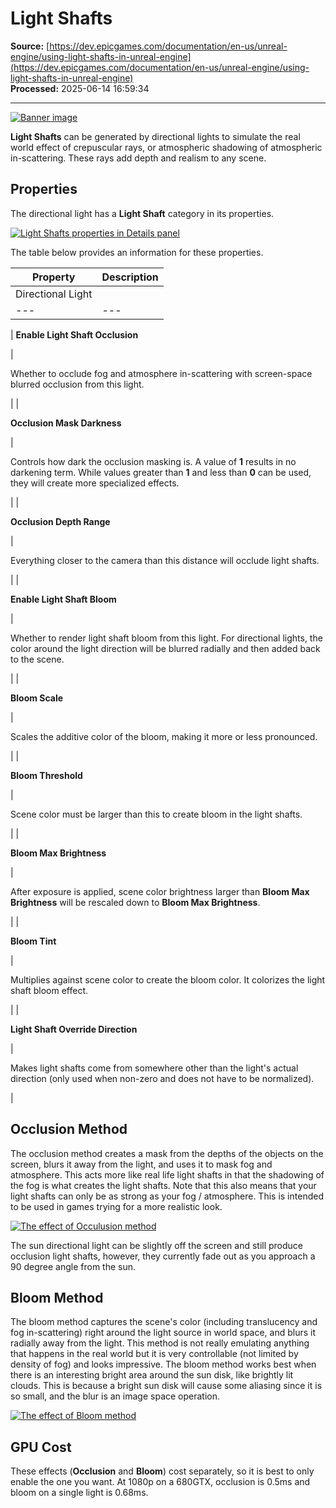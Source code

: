 # Light Shafts

**Source:** [https://dev.epicgames.com/documentation/en-us/unreal-engine/using-light-shafts-in-unreal-engine](https://dev.epicgames.com/documentation/en-us/unreal-engine/using-light-shafts-in-unreal-engine)  
**Processed:** 2025-06-14 16:59:34

---

[![Banner image](https://dev.epicgames.com/community/api/documentation/image/a81414a9-3684-4c0e-b8f3-5284df16929e?resizing_type=fit)](https://dev.epicgames.com/community/api/documentation/image/a81414a9-3684-4c0e-b8f3-5284df16929e?resizing_type=fit)

**Light Shafts** can be generated by directional lights to simulate the real world effect of crepuscular rays, or atmospheric shadowing of atmospheric in-scattering. These rays add depth and realism to any scene.

## Properties

The directional light has a **Light Shaft** category in its properties.

[![Light Shafts properties in Details panel](https://dev.epicgames.com/community/api/documentation/image/28875568-aede-45c4-ab99-653fa76c6dcc?resizing_type=fit)](https://dev.epicgames.com/community/api/documentation/image/28875568-aede-45c4-ab99-653fa76c6dcc?resizing_type=fit)

The table below provides an information for these properties.

| Property | Description |
| --- | --- |
| Directional Light |   |
| --- | --- |
| 
**Enable Light Shaft Occlusion**

 | 

Whether to occlude fog and atmosphere in-scattering with screen-space blurred occlusion from this light.

 |
| 

**Occlusion Mask Darkness**

 | 

Controls how dark the occlusion masking is. A value of **1** results in no darkening term. While values greater than **1** and less than **0** can be used, they will create more specialized effects.

 |
| 

**Occlusion Depth Range**

 | 

Everything closer to the camera than this distance will occlude light shafts.

 |
| 

**Enable Light Shaft Bloom**

 | 

Whether to render light shaft bloom from this light. For directional lights, the color around the light direction will be blurred radially and then added back to the scene.

 |
| 

**Bloom Scale**

 | 

Scales the additive color of the bloom, making it more or less pronounced.

 |
| 

**Bloom Threshold**

 | 

Scene color must be larger than this to create bloom in the light shafts.

 |
| 

**Bloom Max Brightness**

 | 

After exposure is applied, scene color brightness larger than **Bloom Max Brightness** will be rescaled down to **Bloom Max Brightness**.

 |
| 

**Bloom Tint**

 | 

Multiplies against scene color to create the bloom color. It colorizes the light shaft bloom effect.

 |
| 

**Light Shaft Override Direction**

 | 

Makes light shafts come from somewhere other than the light's actual direction (only used when non-zero and does not have to be normalized).

 |

## Occlusion Method

The occlusion method creates a mask from the depths of the objects on the screen, blurs it away from the light, and uses it to mask fog and atmosphere. This acts more like real life light shafts in that the shadowing of the fog is what creates the light shafts. Note that this also means that your light shafts can only be as strong as your fog / atmosphere. This is intended to be used in games trying for a more realistic look.

[![The effect of Occulusion method](https://dev.epicgames.com/community/api/documentation/image/a3ea27e0-b2be-44b8-8b23-3d22d9d7223f?resizing_type=fit)](https://dev.epicgames.com/community/api/documentation/image/a3ea27e0-b2be-44b8-8b23-3d22d9d7223f?resizing_type=fit)

The sun directional light can be slightly off the screen and still produce occlusion light shafts, however, they currently fade out as you approach a 90 degree angle from the sun.

## Bloom Method

The bloom method captures the scene's color (including translucency and fog in-scattering) right around the light source in world space, and blurs it radially away from the light. This method is not really emulating anything that happens in the real world but it is very controllable (not limited by density of fog) and looks impressive. The bloom method works best when there is an interesting bright area around the sun disk, like brightly lit clouds. This is because a bright sun disk will cause some aliasing since it is so small, and the blur is an image space operation.

[![The effect of Bloom method](https://dev.epicgames.com/community/api/documentation/image/c24b2ceb-6e48-454b-9529-a72be6ddb9ac?resizing_type=fit)](https://dev.epicgames.com/community/api/documentation/image/c24b2ceb-6e48-454b-9529-a72be6ddb9ac?resizing_type=fit)

## GPU Cost

These effects (**Occlusion** and **Bloom**) cost separately, so it is best to only enable the one you want. At 1080p on a 680GTX, occlusion is 0.5ms and bloom on a single light is 0.68ms.